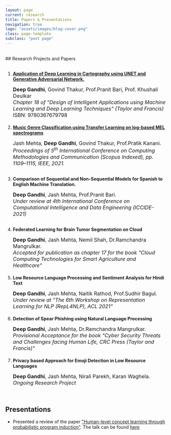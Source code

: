 ```yaml
---
layout: page
current: research
title: Papers & Presentations
navigation: true
logo: "assets/images/blog-cover.png"
class: page-template
subclass: "post page"
---
```


<br/>
## Research Projects and Papers

1.  <p style="margin-top: 30px">
    <strong>
        <a href="https://www.routledge.com/Design-of-Intelligent-Applications-using-Machine-Learning-and-Deep-Learning/Mangrulkar-Michalas-Shekokar-Narvekar-Chavan/p/book/9780367679798">Application of Deep Learning in Cartography using UNET and Generative Adversarial Network.</a>
    </strong>
    </p>
    <p>
    <font size="3">
        <b>Deep Gandhi</b>, Govind Thakur, Prof.Pranit Bari, Prof. Khushali Deulkar
        <br>
        <i>Chapter 18 of "Design of Intelligent Applications using Machine Learning and Deep Learning Techniques" (Taylor and Francis) </i>
        <br>
        ISBN: 9780367679798     
    </font>
    </p>

2.  <p style="margin-top: 20px">
    <strong>
        <a href="https://ieeexplore.ieee.org/document/9418035">Music Genre Classification using Transfer Learning on log-based MEL spectrograms </a>
    </strong>
    </p>
    <p>
    <font size="3">
        Jash Mehta, <b>Deep Gandhi</b>, Govind Thakur, Prof.Pratik Kanani.
        <br>
        <i>Proceedings of 5<sup>th</sup> International Conference on Computing Methodologies and Communication (Scopus Indexed), pp. 1109–1115, IEEE, 2021.
    </i>
    </font>
    </p>

3.  <p style="margin-top: 30px">
    <strong>
        Comparison of Sequential and Non-Sequential Models for Spanish to English Machine Translation.
    </strong>
    </p>
    <p>
    <font size="3">
        <b>Deep Gandhi</b>, Jash Mehta, Prof.Pranit Bari.
        <br>
        <i>Under review at 4th International Conference on Computational Intelligence and Data Engineering (ICCIDE-2021) </i>
    </font>
    </p>

4.  <p style="margin-top: 30px">
    <strong>
        Federated Learning for Brain Tumor Segmentation on Cloud
    </strong>
    </p>
    <p>
    <font size="3">
        <b>Deep Gandhi</b>, Jash Mehta, Nemil Shah, Dr.Ramchandra Mangrulkar.
        <br>
        <i>Accepted for publication as chapter 17 for the book "Cloud Computing Technologies for Smart Agriculture and Healthcare" </i>
    </font>
    </p>

5.  <p style="margin-top: 20px">
    <strong>
        Low Resource Language Processing and Sentiment Analysis for Hindi Text     
    </strong>
    </p>
    <p>
    <font size="3">
        <b>Deep Gandhi</b>, Jash Mehta, Naitik Rathod, Prof.Sudhir Bagul.
        <br>
        <i>Under review at "The 6th Workshop on Representation Learning for NLP (RepL4NLP), ACL 2021" </i>
    </font>

    </p>

6.  <p style="margin-top: 20px">
    <strong>
        Detection of Spear Phishing using Natural Language Processing     
    </strong>
    </p>
    <p>
    <font size="3">
        <b>Deep Gandhi</b>, Jash Mehta, Dr.Ramchandra Mangrulkar.
        <br>
        <i>Provisional Acceptance for the book "Cyber Security Threats and Challenges facing Human Life, CRC Press (Taylor and Francis)" </i>
    </font>

    </p>

7.  <p style="margin-top: 20px">
    <strong>
        Privacy based Approach for Emoji Detection in Low Resource Languages  
    </strong>
    </p>
    <p>
    <font size="3">
    <b>Deep Gandhi</b>, Jash Mehta, Nirali Parekh, Karan Waghela.
    <br>
    <i>Ongoing Research Project</i>
    </font>

    </p>

<br />

## Presentations

- Presented a review of the paper <a href="https://science.sciencemag.org/content/350/6266/1332">"Human-level concept learning through probabilistic program induction"</a>. The talk can be found <a href="https://www.youtube.com/watch?v=wvljzoqNcF0&list=PLob0yCmJjJ3U6vUrmExdTpMoRh43c1nXK&index=3&t=1s">here</a>
